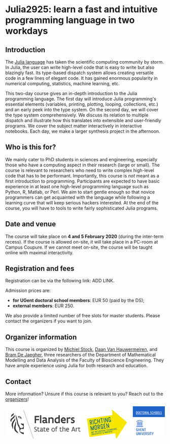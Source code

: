 # Julia2925: learn a fast and intuitive programming language in two workdays

## Introduction
The [Julia language](https://julialang.org/) has taken the scientific computing community by storm. In Julia, the user can write high-level code that is easy to write but also blazingly fast. Its type-based dispatch system allows creating versatile code in a few lines of elegant code. It has gained enormous popularity in numerical computing, statistics, machine learning, etc.

This two-day course gives an in-depth introduction to the Julia programming language. The first day will introduce Julia programming's essential elements (variables, printing, plotting, looping, collections, etc.) and an early peek into the type system. On the second day, we will cover the type system comprehensively. We discuss its relation to multiple dispatch and illustrate how this translates into extensible and user-friendly programs. We cover the subject matter interactively in interactive notebooks. Each day, we make a larger synthesis project in the afternoon.

## Who is this for?
We mainly cater to PhD students in sciences and engineering, especially those who have a computing aspect in their research (large or small). The course is relevant to researchers who need to write complex high-level code that has to be performant. Importantly, this course is *not* meant as a first introduction to programming. Participants are expected to have basic experience in at least one high-level programming language such as Python, R, Matlab, or Perl. We aim to start gentle enough so that novice programmers can get acquainted with the language while following a learning curve that will keep serious hackers interested. At the end of the course, you will have to tools to write fairly sophisticated Julia programs.

## Date and venue
The course will take place on **4 and 5 February 2020** (during the inter-term recess). If the course is allowed on-site, it will take place in a PC-room at Campus Coupure. If we cannot meet on-site, the course will be taught online with maximal interactivity.

## Registration and fees
Registration can be via the following link: ADD LINK.

Admission prices are:
- **for UGent doctoral school members**: EUR 50 (paid by the DS);
- **external members**: EUR 250.

We also provide a limited number of free slots for master students. Please contact the organizers if you want to join.

## Organizer information
This course is organized by [Michiel Stock](https://github.com/MichielStock/), [Daan Van Hauwermeiren](https://github.com/DaanVanHauwermeiren), and [Bram De Jaegher](https://github.com/Beramos), three researchers of the Department of Mathematical Modelling and Data Analysis of the Faculty of Bioscience Engineering. They have ample experience using Julia for both research and education.  

## Contact
More information? Unsure if this course is relevant to you? Reach out to the [organizers](michiel.stock@ugent.be)!

<img src="img/logo_flanders+richtingmorgen.png" width="79%"> 
<img src="img/doctoralschoolsprofiel_hq_rgb_web.png" width="20%"> 



